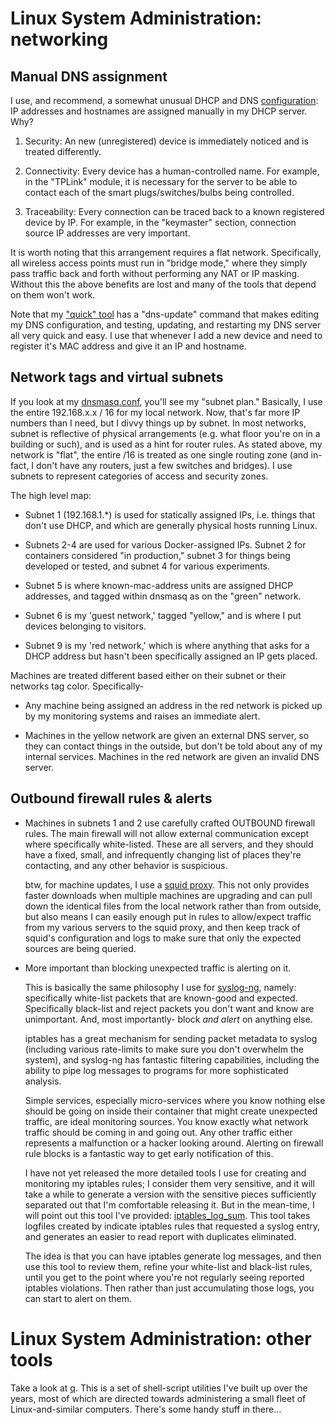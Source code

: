 
# Linux System Administration: networking

## Manual DNS assignment

I use, and recommend, a somewhat unusual DHCP and DNS
[configuration](../containers/dnsdock/files/etc/dnsmasq): IP addresses
and hostnames are assigned manually in my DHCP server.  Why?


1. Security: An new (unregistered) device is immediately noticed and is
   treated differently.

1. Connectivity: Every device has a human-controlled name.  For example,
   in the "TPLink" module, it is necessary for the server to be able to
   contact each of the smart plugs/switches/bulbs being controlled.

1. Traceability: Every connection can be traced back to a known
   registered device by IP.  For example, in the "keymaster" section,
   connection source IP addresses are very important.


It is worth noting that this arrangement requires a flat network.
Specifically, all wireless access points must run in "bridge mode," where they
simply pass traffic back and forth without performing any NAT or IP masking.
Without this the above benefits are lost and many of the tools that depend on
them won't work.

Note that my ["quick" tool](../tools-for-root/q.sh) has a "dns-update" command
that makes editing my DNS configuration, and testing, updating, and restarting
my DNS server all very quick and easy.  I use that whenever I add a new device
and need to register it's MAC address and give it an IP and hostname.


## Network tags and virtual subnets

If you look at my
[dnsmasq.conf](../containers/dnsdock/files/etc/dnsmasq/dnsmasq.conf),
you'll see my "subnet plan."  Basically, I use the entire 192.168.x.x / 16 for
my local network.  Now, that's far more IP numbers than I need, but I divvy
things up by subnet.  In most networks, subnet is reflective of physical
arrangements (e.g. what floor you're on in a building or such), and is used as
a hint for router rules.  As stated above, my network is "flat", the entire
/16 is treated as one single routing zone (and in-fact, I don't have any
routers, just a few switches and bridges).  I use subnets to represent
categories of access and security zones.

The high level map:

- Subnet 1 (192.168.1.*) is used for statically assigned IPs, i.e. things that
  don't use DHCP, and which are generally physical hosts running Linux.

- Subnets 2-4 are used for various Docker-assigned IPs.  Subnet 2 for
  containers considered "in production," subnet 3 for things being developed
  or tested, and subnet 4 for various experiments.

- Subnet 5 is where known-mac-address units are assigned DHCP addresses, and
  tagged within dnsmasq as on the "green" network.

- Subnet 6 is my 'guest network,' tagged "yellow," and is where I put devices
  belonging to visitors.

- Subnet 9 is my 'red network,' which is where anything that asks for a DHCP
  address but hasn't been specifically assigned an IP gets placed.

Machines are treated different based either on their subnet or their networks
tag color.  Specifically-

- Any machine being assigned an address in the red network is picked up by
  my monitoring systems and raises an immediate alert.

- Machines in the yellow network are given an external DNS server, so they can
  contact things in the outside, but don't be told about any of my internal
  services.  Machines in the red network are given an invalid DNS server.


## Outbound firewall rules & alerts

- Machines in subnets 1 and 2 use carefully crafted OUTBOUND firewall rules.
  The main firewall will not allow external communication except where
  specifically white-listed.  These are all servers, and they should have a
  fixed, small, and infrequently changing list of places they're contacting,
  and any other behavior is suspicious.

  btw, for machine updates, I use a [squid
  proxy](../containers/squickdock).  This not only provides faster
  downloads when multiple machines are upgrading and can pull down the
  identical files from the local network rather than from outside, but also
  means I can easily enough put in rules to allow/expect traffic from my
  various servers to the squid proxy, and then keep track of squid's
  configuration and logs to make sure that only the expected sources are being
  queried.

- More important than blocking unexpected traffic is alerting on it.

  This is basically the same philosophy I use for
  [syslog-ng](monitoring.md#syslog-ng), namely: specifically white-list
  packets that are known-good and expected.  Specifically black-list and
  reject packets you don't want and know are unimportant.  And, most
  importantly- block *and alert* on anything else.

  iptables has a great mechanism for sending packet metadata to syslog
  (including various rate-limits to make sure you don't overwhelm the system),
  and syslog-ng has fantastic filtering capabilities, including the ability to
  pipe log messages to programs for more sophisticated analysis.

  Simple services, especially micro-services where you know nothing else should
  be going on inside their container that might create unexpected traffic, are
  ideal monitoring sources.  You know exactly what network traffic should be
  coming in and going out.  Any other traffic either represents a malfunction
  or a hacker looking around.  Alerting on firewall rule blocks is a fantastic
  way to get early notification of this.

  I have not yet released the more detailed tools I use for creating and
  monitoring my iptables rules; I consider them very sensitive, and it will
  take a while to generate a version with the sensitive pieces sufficiently
  separated out that I'm comfortable releasing it.  But in the mean-time, I
  will point out this tool I've provided:
  [iptables_log_sum](../tools-for-root/iptables_log_sum.py).  This tool takes
  logfiles created by indicate iptables rules that requested a syslog entry,
  and generates an easier to read report with duplicates eliminated.

  The idea is that you can have iptables generate log messages, and then use
  this tool to review them, refine your white-list and black-list rules, until
  you get to the point where you're not regularly seeing reported iptables
  violations.  Then rather than just accumulating those logs, you can start
  to alert on them.


# Linux System Administration: other tools

Take a look at [q](../tools-for-root/q.sh).  This is a set of shell-script
utilities I've built up over the years, most of which are directed towards
administering a small fleet of Linux-and-similar computers.  There's some
handy stuff in there...

